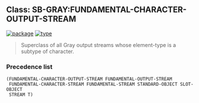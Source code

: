 ## Class: SB-GRAY:FUNDAMENTAL-CHARACTER-OUTPUT-STREAM
[![package](https://img.shields.io/badge/Package-SB--GRAY-5f9ea0.svg?style=social&colorA=999999)](../) [![type](https://img.shields.io/badge/Type-Class-5f9ea0.svg?style=social&colorA=999999)](../#class) 

> Superclass of all Gray output streams whose element-type
> is a subtype of character.

### Precedence list
```
(FUNDAMENTAL-CHARACTER-OUTPUT-STREAM FUNDAMENTAL-OUTPUT-STREAM
 FUNDAMENTAL-CHARACTER-STREAM FUNDAMENTAL-STREAM STANDARD-OBJECT SLOT-OBJECT
 STREAM T)
```

